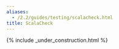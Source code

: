 ```yaml
---
aliases:
  - /2.2/guides/testing/scalacheck.html
title: ScalaCheck
---
```


{% include _under_construction.html %}
